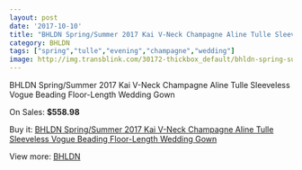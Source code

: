 ```yaml
---
layout: post
date: '2017-10-10'
title: "BHLDN Spring/Summer 2017 Kai V-Neck Champagne Aline Tulle Sleeveless Vogue Beading Floor-Length Wedding Gown"
category: BHLDN
tags: ["spring","tulle","evening","champagne","wedding"]
image: http://img.transblink.com/30172-thickbox_default/bhldn-spring-summer-2017-kai-v-neck-champagne-aline-tulle-sleeveless-vogue-beading-floor-length-wedding-gown.jpg
---
```

BHLDN Spring/Summer 2017 Kai V-Neck Champagne Aline Tulle Sleeveless Vogue Beading Floor-Length Wedding Gown

On Sales: **$558.98**
<a href="https://www.transblink.com/en/bhldn/10138-bhldn-spring-summer-2017-kai-v-neck-champagne-aline-tulle-sleeveless-vogue-beading-floor-length-wedding-gown.html"><amp-img layout="responsive" width="600" height="600" src="//img.transblink.com/30172-thickbox_default/bhldn-spring-summer-2017-kai-v-neck-champagne-aline-tulle-sleeveless-vogue-beading-floor-length-wedding-gown.jpg" alt="BHLDN Spring/Summer 2017 Kai V-Neck Champagne Aline Tulle Sleeveless Vogue Beading Floor-Length Wedding Gown 0" /></a>
<a href="https://www.transblink.com/en/bhldn/10138-bhldn-spring-summer-2017-kai-v-neck-champagne-aline-tulle-sleeveless-vogue-beading-floor-length-wedding-gown.html"><amp-img layout="responsive" width="600" height="600" src="//img.transblink.com/30176-thickbox_default/bhldn-spring-summer-2017-kai-v-neck-champagne-aline-tulle-sleeveless-vogue-beading-floor-length-wedding-gown.jpg" alt="BHLDN Spring/Summer 2017 Kai V-Neck Champagne Aline Tulle Sleeveless Vogue Beading Floor-Length Wedding Gown 1" /></a>
<a href="https://www.transblink.com/en/bhldn/10138-bhldn-spring-summer-2017-kai-v-neck-champagne-aline-tulle-sleeveless-vogue-beading-floor-length-wedding-gown.html"><amp-img layout="responsive" width="600" height="600" src="//img.transblink.com/30175-thickbox_default/bhldn-spring-summer-2017-kai-v-neck-champagne-aline-tulle-sleeveless-vogue-beading-floor-length-wedding-gown.jpg" alt="BHLDN Spring/Summer 2017 Kai V-Neck Champagne Aline Tulle Sleeveless Vogue Beading Floor-Length Wedding Gown 2" /></a>
<a href="https://www.transblink.com/en/bhldn/10138-bhldn-spring-summer-2017-kai-v-neck-champagne-aline-tulle-sleeveless-vogue-beading-floor-length-wedding-gown.html"><amp-img layout="responsive" width="600" height="600" src="//img.transblink.com/30174-thickbox_default/bhldn-spring-summer-2017-kai-v-neck-champagne-aline-tulle-sleeveless-vogue-beading-floor-length-wedding-gown.jpg" alt="BHLDN Spring/Summer 2017 Kai V-Neck Champagne Aline Tulle Sleeveless Vogue Beading Floor-Length Wedding Gown 3" /></a>
<a href="https://www.transblink.com/en/bhldn/10138-bhldn-spring-summer-2017-kai-v-neck-champagne-aline-tulle-sleeveless-vogue-beading-floor-length-wedding-gown.html"><amp-img layout="responsive" width="600" height="600" src="//img.transblink.com/30173-thickbox_default/bhldn-spring-summer-2017-kai-v-neck-champagne-aline-tulle-sleeveless-vogue-beading-floor-length-wedding-gown.jpg" alt="BHLDN Spring/Summer 2017 Kai V-Neck Champagne Aline Tulle Sleeveless Vogue Beading Floor-Length Wedding Gown 4" /></a>

Buy it: [BHLDN Spring/Summer 2017 Kai V-Neck Champagne Aline Tulle Sleeveless Vogue Beading Floor-Length Wedding Gown](https://www.transblink.com/en/bhldn/10138-bhldn-spring-summer-2017-kai-v-neck-champagne-aline-tulle-sleeveless-vogue-beading-floor-length-wedding-gown.html "BHLDN Spring/Summer 2017 Kai V-Neck Champagne Aline Tulle Sleeveless Vogue Beading Floor-Length Wedding Gown")

View more: [BHLDN](https://www.transblink.com/en/94-bhldn "BHLDN")